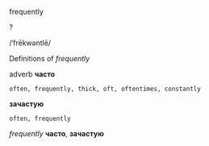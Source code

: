 frequently

?

/ˈfrēkwəntlē/

Definitions of _frequently_

adverb
**часто**

    often, frequently, thick, oft, oftentimes, constantly
**зачастую**

    often, frequently

_frequently_
**часто**, **зачастую**